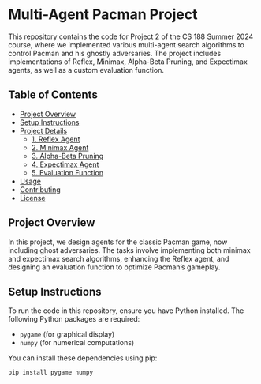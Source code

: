 # Multi-Agent Pacman Project

This repository contains the code for Project 2 of the CS 188 Summer 2024 course, where we implemented various multi-agent search algorithms to control Pacman and his ghostly adversaries. The project includes implementations of Reflex, Minimax, Alpha-Beta Pruning, and Expectimax agents, as well as a custom evaluation function.

## Table of Contents
- [Project Overview](#project-overview)
- [Setup Instructions](#setup-instructions)
- [Project Details](#project-details)
  - [1. Reflex Agent](#1-reflex-agent)
  - [2. Minimax Agent](#2-minimax-agent)
  - [3. Alpha-Beta Pruning](#3-alpha-beta-pruning)
  - [4. Expectimax Agent](#4-expectimax-agent)
  - [5. Evaluation Function](#5-evaluation-function)
- [Usage](#usage)
- [Contributing](#contributing)
- [License](#license)

## Project Overview

In this project, we design agents for the classic Pacman game, now including ghost adversaries. The tasks involve implementing both minimax and expectimax search algorithms, enhancing the Reflex agent, and designing an evaluation function to optimize Pacman’s gameplay.

## Setup Instructions

To run the code in this repository, ensure you have Python installed. The following Python packages are required:

- `pygame` (for graphical display)
- `numpy` (for numerical computations)

You can install these dependencies using pip:

```bash
pip install pygame numpy
